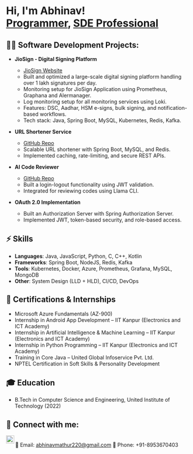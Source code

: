 <h1>Hi, I'm Abhinav! <br/><a href="https://github.com/abhinavchandra">Programmer</a>, <a href="https://www.linkedin.com/in/abhinav-chandra-29768a202/">SDE Professional</a></h1>

<h2>👨‍💻 Software Development Projects:</h2>

- <b>JioSign - Digital Signing Platform</b>  
  - [JioSign Website](https://jiosign.com)  
  - Built and optimized a large-scale digital signing platform handling over 1 lakh signatures per day.
  - Monitoring setup for JioSign Application using Prometheus, Graphana and Alermanager.
  - Log monitoring setup for all monitoring services using Loki. 
  - Features: DSC, Aadhar, HSM e-signs, bulk signing, and notification-based workflows.  
  - Tech stack: Java, Spring Boot, MySQL, Kubernetes, Redis, Kafka.  

- <b>URL Shortener Service</b>  
  - [GitHub Repo](https://github.com/abhinavmathur220/url-shortener.git)  
  - Scalable URL shortener with Spring Boot, MySQL, and Redis.  
  - Implemented caching, rate-limiting, and secure REST APIs.
    
- <b>AI Code Reviewer</b>
  - [GitHub Repo]()
  - Built a login-logout functionality using JWT validation.  
  - Integrated for reviewing codes using Llama CLI.
    
- <b>OAuth 2.0 Implementation</b>  
  - Built an Authorization Server with Spring Authorization Server.  
  - Implemented JWT, token-based security, and role-based access.  


<h2>⚡ Skills</h2>

- **Languages**: Java, JavaScript, Python, C, C++, Kotlin  
- **Frameworks**: Spring Boot, NodeJS, Redis, Kafka  
- **Tools**: Kubernetes, Docker, Azure, Prometheus, Grafana, MySQL, MongoDB  
- **Other**: System Design (LLD + HLD), CI/CD, DevOps  

<h2>📜 Certifications & Internships</h2>

- Microsoft Azure Fundamentals (AZ-900)  
- Internship in Android App Development – IIT Kanpur (Electronics and ICT Academy)  
- Internship in Artificial Intelligence & Machine Learning – IIT Kanpur (Electronics and ICT Academy)  
- Internship in Python Programming – IIT Kanpur (Electronics and ICT Academy)  
- Training in Core Java – United Global Infoservice Pvt. Ltd.  
- NPTEL Certification in Soft Skills & Personality Development  

<h2>🎓 Education</h2>

- B.Tech in Computer Science and Engineering, United Institute of Technology (2022)  

<h2> 🤳 Connect with me:</h2>

[<img align="left" alt="Abhinav | LinkedIn" width="22px" src="https://cdn.jsdelivr.net/npm/simple-icons@v3/icons/linkedin.svg" />][linkedin]  
📧 Email: abhinavmathur220@gmail.com
📱 Phone: +91-8953670403  

[linkedin]: https://www.linkedin.com/in/abhinav-chandra-29768a202/
